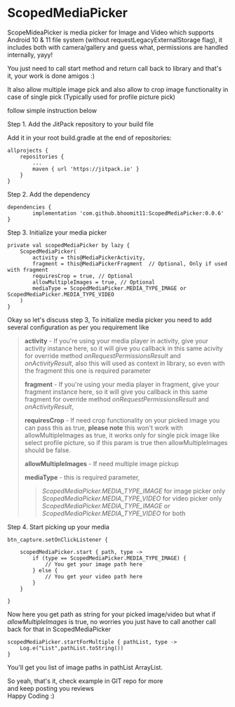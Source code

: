 # ScopedMediaPicker

ScopeMideaPicker is media picker for Image and Video which supports Android 10 & 11 file system (without requestLegacyExternalStorage flag), it includes both with camera/gallery and guess what, permissions are handled internally, yayy!

You just need to call start method and return call back to library and that's it, your work is done amigos :)

It also allow multiple image pick and also allow to crop image functionality in case of single pick (Typically used for profile picture pick)

follow simple instruction below 

Step 1. Add the JitPack repository to your build file 

Add it in your root build.gradle at the end of repositories:

    allprojects {
        repositories {
            ...
            maven { url 'https://jitpack.io' }
        }
    }

Step 2. Add the dependency

    dependencies {
            implementation 'com.github.bhoomit11:ScopedMediaPicker:0.0.6'
    }

Step 3. Initialize your media picker

    private val scopedMediaPicker by lazy {
        ScopedMediaPicker(
            activity = this@MediaPickerActivity,  
            fragment = this@MediaPickerFragment  // Optional, Only if used with fragment
            requiresCrop = true, // Optional
            allowMultipleImages = true, // Optional
            mediaType = ScopedMediaPicker.MEDIA_TYPE_IMAGE or ScopedMediaPicker.MEDIA_TYPE_VIDEO
        )
    }

Okay so let's discuss step 3,
To initialize media picker you need to add several configuration as per you requirement like  
> **activity** - If you're using your media player in activity, give your activity instance here, so it will give you callback in this same acivity for override method _onRequestPermissionsResult_ and _onActivityResult_, also this will used as context in library, so even with the fragment this one is required parameter
>
> **fragment** - If you're using your media player in fragment, give your fragment instance here, so it will give you callback in this same fragment for override method _onRequestPermissionsResult_ and _onActivityResult_,
>
> **requiresCrop** - If need crop functionality on your picked image you can pass this as true, **please note** this won't work with allowMultipleImages as true, it works only for single pick image like select profile picture, so if this param is true then allowMultipleImages should be false.
>
> **allowMultipleImages** - If need multiple image pickup
>
> **mediaType** - this is required parameter,  
>>_ScopedMediaPicker.MEDIA_TYPE_IMAGE_ for image picker only  
>>_ScopedMediaPicker.MEDIA_TYPE_VIDEO_ for video picker only  
>>_ScopedMediaPicker.MEDIA_TYPE_IMAGE or ScopedMediaPicker.MEDIA_TYPE_VIDEO_ for both

Step 4. Start picking up your media

    btn_capture.setOnClickListener {

        scopedMediaPicker.start { path, type ->
            if (type == ScopedMediaPicker.MEDIA_TYPE_IMAGE) {
                // You get your image path here
            } else {
                // You get your video path here
            }
        }

    }

Now here you get path as string for your picked image/video
but what if _allowMultipleImages_ is true, no worries you just have to call another call back for that in ScopedMediaPicker

    scopedMediaPicker.startForMultiple { pathList, type ->
        Log.e("List",pathList.toString())
    }

You'll get you list of image paths in pathList ArrayList.

So yeah, that's it, check example in GIT repo for more  
and keep posting you reviews   
Happy Coding :)
